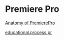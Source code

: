 # Premiere Pro

[Anatomy of PremierePro](Premiere%20Pro%206c084cea0ec943b282e6d8aa07ef7331/Anatomy%20of%20PremierePro%204e0615547e1c41fbbb3d5b32a91adb8c.md)

[educational.process.pr](Premiere%20Pro%206c084cea0ec943b282e6d8aa07ef7331/educational%20process%20pr%2056948b3978e54a5fa52cb2a319425572.md)